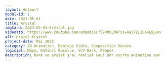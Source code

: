 ```yaml
---
layout: default
modal-id: 1
date: 2023-05-01
title: Krystal
imgCard: 2023-05-01-krystal.jpg
videoYtb: https://www.youtube.com/embed/8Lfl74hOEN0?si=6ai7IL2Ge4E8GHcq
alt: projet Krystal
project-date: Mai 2023
category: 3D Animation, Montage Video, Composition Sonore
logiciel: Maya, DaVinci Resolve, VCV Rack, Reaper
description: Dans ce projet j'ai réalisé seul une courte animation sur Maya de 2 petites boules de cristal lumineuses qui se promène au-dessus d'un large écran de fumée duquel plusieurs tours de cristal émergent l'une après l'autre. La bande sonore est entièrement faites par moi également à l'aide de VCV rack.
---
```

